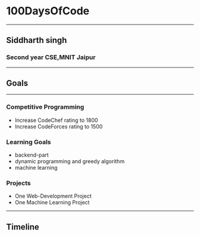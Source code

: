 # 100DaysOfCode

***
## Siddharth singh
### Second year CSE,MNIT Jaipur
-----------------------------------------------------------------------------------------

## Goals
-----------------------------------------------------------------------------------------
### Competitive Programming
 + Increase CodeChef rating to 1800
 + Increase CodeForces rating to 1500
 


### Learning Goals
 + backend-part 
 + dynamic programming and greedy algorithm
 + machine learning

### Projects
 + One Web-Development Project
 + One Machine Learning Project
------------------------------------------------------------------------------------------
## Timeline
